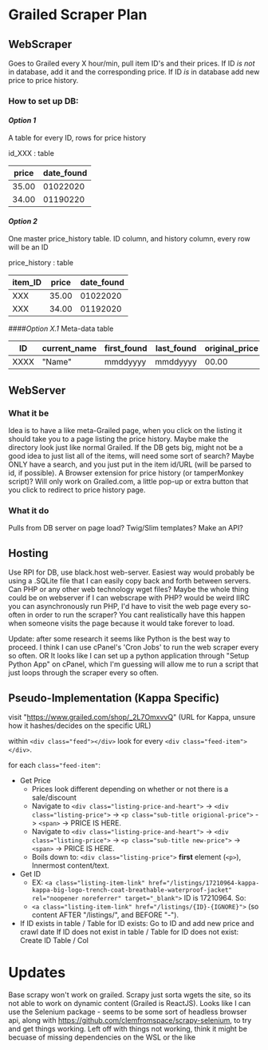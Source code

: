# Grailed Scraper Plan

## WebScraper
Goes to Grailed every X hour/min, pull item ID's and their prices.
	If ID *is not* in database, add it and the corresponding price.
	If ID *is* in database add new price to price history.

### How to set up DB:
#### _Option 1_
A table for every ID, rows for price history

id_XXX : table

|  price | date_found |
|--------|------------|
| 35.00  | 01022020   |
| 34.00  | 01190220   |

#### _Option 2_
One master price_history table.
ID column, and history column, every row will be an ID 

price_history : table

| item_ID | price | date_found |
|---------|-------|------------|
|   XXX   | 35.00 |  01022020  |
|   XXX   | 34.00 |  01192020  |


####_Option X.1_
Meta-data table

|  ID  | current_name | first_found | last_found | original_price |
|------|--------------|-------------|------------|----------------|
| XXXX |    "Name"    |   mmddyyyy  |  mmddyyyy  |      00.00     |


## WebServer
### What it be
Idea is to have a like meta-Grailed page, when you click on the listing it should take you to a page listing the price history. Maybe make the directory look just like normal Grailed. If the DB gets big, might not be a good idea to just list all of the items, will need some sort of search? Maybe ONLY have a search, and you just put in the item id/URL (will be parsed to id, if possible).
A Browser extension for price history (or tamperMonkey script)? Will only work on Grailed.com, a little pop-up or extra button that you click to redirect to price history page.

### What it do
Pulls from DB server on page load? Twig/Slim templates? Make an API?


## Hosting
Use RPI for DB, use black.host web-server. Easiest way would probably be using a .SQLite file that I can easily copy back and forth between servers. Can PHP or any other web technology wget files? Maybe the whole thing could be on webserver if I can webscrape with PHP? would be weird IIRC you can asynchronously run PHP, I'd have to visit the web page every so-often in order to run the scraper? You cant realistically have this happen when someone visits the page because it would take forever to load.

Update: after some research it seems like Python is the best way to proceed. I think I can use cPanel's 'Cron Jobs' to run the web scraper every so often.
OR
It looks like I can set up a python application through "Setup Python App" on cPanel, which I'm guessing will allow me to run a script that just loops through the scraper every so often.

## Pseudo-Implementation (Kappa Specific)

visit "https://www.grailed.com/shop/_2L7OmxvvQ" (URL for Kappa, unsure how it hashes/decides on the specific URL)

within `<div class="feed"></div>` look for every `<div class="feed-item"></div>`.

for each `class="feed-item"`:
* Get Price
	* Prices look different depending on whether or not there is a sale/discount
	* Navigate to `<div class="listing-price-and-heart">` -> `<div class="listing-price">` -> `<p class="sub-title origional-price">` -> `<span>` -> PRICE IS HERE.
	* Navigate to `<div class="listing-price-and-heart">` -> `<div class="listing-price">` -> `<p class="sub-title new-price">` -> `<span>` -> PRICE IS HERE.
	* Boils down to: `<div class="listing-price">` **first** element (`<p>`), Innermost content/text.
* Get ID
	* EX: `<a class="listing-item-link" href="/listings/17210964-kappa-kappa-big-logo-trench-coat-breathable-waterproof-jacket" rel="noopener noreferrer" target="_blank">` ID is 17210964. So:
	* `<a class="listing-item-link" href="/listings/{ID}-{IGNORE}">` (so content AFTER "/listings/", and BEFORE "-").
* 
	If ID exists in table / Table for ID exists: 
		Go to ID and add new price and crawl date
	If ID does not exist in table / Table for ID does not exist:
		Create ID Table / Col


# Updates
Base scrapy won't work on grailed. Scrapy just sorta wgets the site, so its not able to work on dynamic content (Grailed is ReactJS). Looks like I can use the Selenium package - seems to be some sort of headless browser api, along with https://github.com/clemfromspace/scrapy-selenium, to try and get things working. Left off with things not working, think it might be becuase of missing dependencies on the WSL or the like
